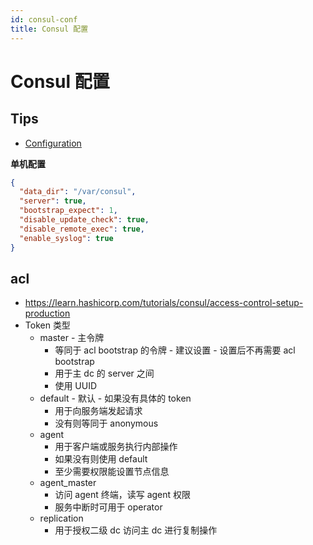 ```yaml
---
id: consul-conf
title: Consul 配置
---
```


# Consul 配置

## Tips
* [Configuration](https://www.consul.io/docs/agent/options)

__单机配置__

```json
{
  "data_dir": "/var/consul",
  "server": true,
  "bootstrap_expect": 1,
  "disable_update_check": true,
  "disable_remote_exec": true,
  "enable_syslog": true
}
```

## acl
* https://learn.hashicorp.com/tutorials/consul/access-control-setup-production
* Token 类型
  * master - 主令牌
    * 等同于 acl bootstrap 的令牌 - 建议设置 - 设置后不再需要 acl bootstrap
    * 用于主 dc 的 server 之间
    * 使用 UUID
  * default - 默认 - 如果没有具体的 token
    * 用于向服务端发起请求
    * 没有则等同于 anonymous
  * agent
    * 用于客户端或服务执行内部操作
    * 如果没有则使用 default
    * 至少需要权限能设置节点信息
  * agent_master
    * 访问 agent 终端，读写 agent 权限
    * 服务中断时可用于 operator
  * replication
    * 用于授权二级 dc 访问主 dc 进行复制操作
